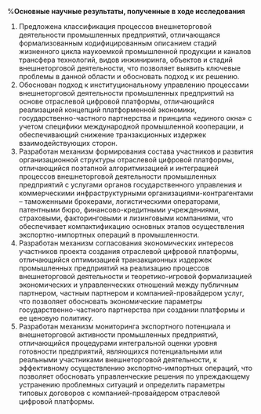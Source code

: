 %**Основные научные результаты, полученные в ходе исследования**

1. Предложена классификация процессов внешнеторговой деятельности промышленных предприятий, отличающаяся формализованным кодифицированным описанием стадий жизненного цикла наукоемкой промышленной продукции и каналов трансфера технологий, видов инжиниринга, объектов и стадий внешнеторговой деятельности, что позволяет выявить ключевые проблемы в данной области и обосновать подход к их решению.
2. Обоснован подход к институциональному управлению процессами внешнеторговой деятельности промышленных предприятий на основе отраслевой цифровой платформы, отличающийся реализацией концепций платформенной экономики, государственно-частного партнерства и принципа «единого окна» с учетом специфики международной промышленной кооперации, и обеспечивающий снижение транзакционных издержек взаимодействующих сторон.
3. Разработан механизм формирования состава участников и развития организационной структуры отраслевой цифровой платформы, отличающийся поэтапной алгоритмизацией и интеграцией процессов внешнеторговой деятельности промышленных предприятий с услугами органов государственного управления и коммерческими инфраструктурными организациями-контрагентами – таможенными брокерами, логистическими операторами, патентными бюро, финансово-кредитными учреждениями, страховыми, факторинговыми и лизинговыми компаниями, что обеспечивает компактификацию основных этапов осуществления экспортно-импортных операций в промышленности.
4. Разработан механизм согласования экономических интересов участников проекта создания отраслевой цифровой платформы, отличающийся оптимизацией транзакционных издержек промышленных предприятий на реализацию процессов внешнеторговой деятельности и теоретико-игровой формализацией экономических и управленческих отношений между публичным партнером, частным партнером и компанией-провайдером услуг, что позволяет обосновать экономические параметры государственно-частного партнерства при создании платформы и ее ценовую политику.
5. Разработан механизм мониторинга экспортного потенциала и внешнеторговой активности промышленных предприятий, отличающийся процедурами интегральной оценки уровня готовности предприятий, являющихся потенциальными или реальными участниками внешнеторговой деятельности, к эффективному осуществлению экспортно-импортных операций, что позволяет обосновать управленческие решения по упреждающему устранению проблемных ситуаций и определить параметры типовых договоров с компанией-провайдером отраслевой цифровой платформы.

